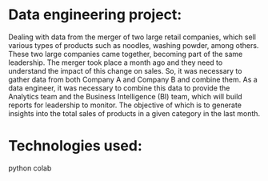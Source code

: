 # Data engineering project:
Dealing with data from the merger of two large retail companies, which sell various types of products such as noodles, washing powder, among others. These two large companies came together, becoming part of the same leadership. The merger took place a month ago and they need to understand the impact of this change on sales. So, it was necessary to gather data from both Company A and Company B and combine them. As a data engineer, it was necessary to combine this data to provide the Analytics team and the Business Intelligence (BI) team, which will build reports for leadership to monitor. The objective of which is to generate insights into the total sales of products in a given category in the last month.

# Technologies used:
python
colab

